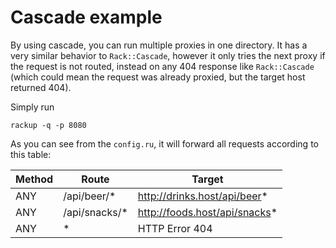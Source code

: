 # Cascade example

By using cascade, you can run multiple proxies in one directory. It has a very similar
behavior to `Rack::Cascade`, however it only tries the next proxy if the request is not
routed, instead on any 404 response like `Rack::Cascade` (which could mean the request
was already proxied, but the target host returned 404).

Simply run

```
rackup -q -p 8080
```

As you can see from the `config.ru`, it will forward all requests according to this table:

| Method | Route                 | Target                        |
|--------|-----------------------|-------------------------------|
| ANY    | /api/beer/*           | http://drinks.host/api/beer*  |
| ANY    | /api/snacks/*         | http://foods.host/api/snacks* |
| ANY    | *                     | HTTP Error 404                |

